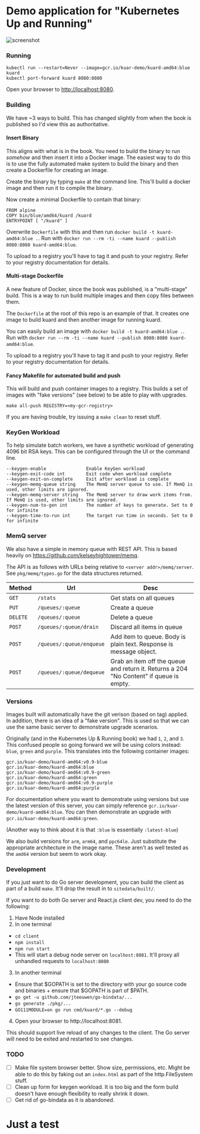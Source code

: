 # Demo application for "Kubernetes Up and Running"

![screenshot](docs/images/screenshot.png)

### Running

```
kubectl run --restart=Never --image=gcr.io/kuar-demo/kuard-amd64:blue kuard
kubectl port-forward kuard 8080:8080
```

Open your browser to [http://localhost:8080](http://localhost:8080).

### Building

We have ~3 ways to build.
This has changed slightly from when the book is published so I'd view this as authoritative.

#### Insert Binary

This aligns with what is in the book.
You need to build the binary to run *somehow* and then insert it into a Docker image.
The easiest way to do this is to use the fully automated make system to build the binary and then create a Dockerfile for creating an image.

Create the binary by typing `make` at the command line. This'll build a docker image and then run it to compile the binary.

Now create a minimal Dockerfile to contain that binary:

```
FROM alpine
COPY bin/blue/amd64/kuard /kuard
ENTRYPOINT [ "/kuard" ]
```

Overwrite `Dockerfile` with this and then run `docker build -t kuard-amd64:blue .`.
Run with `docker run --rm -ti --name kuard --publish 8080:8080 kuard-amd64:blue`.

To upload to a registry you'll have to tag it and push to your registry.  Refer to your registry documentation for details.

#### Multi-stage Dockerfile

A new feature of Docker, since the book was published, is a "multi-stage" build.
This is a way to run build multiple images and then copy files between them.

The `Dockerfile` at the root of this repo is an example of that.
It creates one image to build kuard and then another image for running kuard.

You can easily build an image with `docker build -t kuard-amd64:blue .`.
Run with `docker run --rm -ti --name kuard --publish 8080:8080 kuard-amd64:blue`.

To upload to a registry you'll have to tag it and push to your registry.  Refer to your registry documentation for details.

#### Fancy Makefile for automated build and push

This will build and push container images to a registry.
This builds a set of images with "fake versions" (see below) to be able to play with upgrades.

```
make all-push REGISTRY=<my-gcr-registry>
```

If you are having trouble, try issuing a `make clean` to reset stuff.

### KeyGen Workload

To help simulate batch workers, we have a synthetic workload of generating 4096 bit RSA keys.  This can be configured through the UI or the command line.

```
--keygen-enable               Enable KeyGen workload
--keygen-exit-code int        Exit code when workload complete
--keygen-exit-on-complete     Exit after workload is complete
--keygen-memq-queue string    The MemQ server queue to use. If MemQ is used, other limits are ignored.
--keygen-memq-server string   The MemQ server to draw work items from.  If MemQ is used, other limits are ignored.
--keygen-num-to-gen int       The number of keys to generate. Set to 0 for infinite
--keygen-time-to-run int      The target run time in seconds. Set to 0 for infinite
```

### MemQ server

We also have a simple in memory queue with REST API.  This is based heavily on https://github.com/kelseyhightower/memq.

The API is as follows with URLs being relative to `<server addr>/memq/server`.  See `pkg/memq/types.go` for the data structures returned.

| Method | Url | Desc
| --- | --- | ---
| `GET` | `/stats` | Get stats on all queues
| `PUT` | `/queues/:queue` | Create a queue
| `DELETE` | `/queues/:queue` | Delete a queue
| `POST` | `/queues/:queue/drain` | Discard all items in queue
| `POST` | `/queues/:queue/enqueue` | Add item to queue.  Body is plain text. Response is message object.
| `POST` | `/queues/:queue/dequeue` | Grab an item off the queue and return it. Returns a 204 "No Content" if queue is empty.

### Versions

Images built will automatically have the git verison (based on tag) applied.  In addition, there is an idea of a "fake version".  This is used so that we can use the same basic server to demonstrate upgrade scenarios.

Originally (and in the Kubernetes Up & Running book) we had `1`, `2`, and `3`.  This confused people so going forward we will be using colors instead: `blue`, `green` and `purple`. This translates into the following container images:

```
gcr.io/kuar-demo/kuard-amd64:v0.9-blue
gcr.io/kuar-demo/kuard-amd64:blue
gcr.io/kuar-demo/kuard-amd64:v0.9-green
gcr.io/kuar-demo/kuard-amd64:green
gcr.io/kuar-demo/kuard-amd64:v0.9-purple
gcr.io/kuar-demo/kuard-amd64:purple
```

For documentation where you want to demonstrate using versions but use the latest version of this server, you can simply reference `gcr.io/kuar-demo/kuard-amd64:blue`.  You can then demonstrate an upgrade with `gcr.io/kuar-demo/kuard-amd64:green`.

(Another way to think about it is that `:blue` is essentially `:latest-blue`)

We also build versions for `arm`, `arm64`, and `ppc64le`.  Just substitute the appropriate architecture in the image name.  These aren't as well tested as the `amd64` version but seem to work okay.

### Development

If you just want to do Go server development, you can build the client as part of a build `make`.  It'll drop the result in to `sitedata/built/`.

If you want to do both Go server and React.js client dev, you need to do the following:

1. Have Node installed
2. In one terminal

  * `cd client`
  * `npm install`
  * `npm run start`
  * This will start a debug node server on `localhost:8081`.  It'll proxy all unhandled requests to `localhost:8080`

3. In another terminal
  * Ensure that $GOPATH is set to the directory with your go source code and binaries + ensure that $GOPATH is part of $PATH.
  * `go get -u github.com/jteeuwen/go-bindata/...`
  * `go generate ./pkg/...`
  * `GO111MODULE=on go run cmd/kuard/*.go --debug`
4. Open your browser to http://localhost:8081.

This should support live reload of any changes to the client.  The Go server will need to be exited and restarted to see changes.

### TODO
* [ ] Make file system browser better.  Show size, permissions, etc.  Might be able to do this by faking out an `index.html` as part of the http.FileSystem stuff.
* [ ] Clean up form for keygen workload.  It is too big and the form build doesn't have enough flexibility to really shrink it down.
* [ ] Get rid of go-bindata as it is abandoned.

# Just a test
